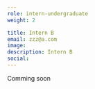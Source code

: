 ```yaml
---
role: intern-undergraduate
weight: 2

title: Intern B
email: zzz@a.com
image: 
description: Intern B
social:
---
```


Comming soon
